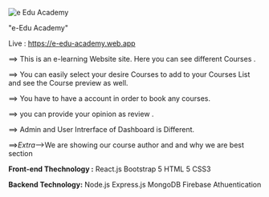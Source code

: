 ![e Edu Academy](https://user-images.githubusercontent.com/75713983/116686411-9356ce80-a9d5-11eb-996a-9a6a26c64c0b.png)


"e-Edu Academy"
 
 Live : https://e-edu-academy.web.app
 
==> This is an e-learning Website site. Here you can see different Courses .

==> You can easily select your desire Courses to add to your Courses List and see the Course preview as well.

==> You have to have a account in order to book any courses.

==> you can provide your opinion as review .

==> Admin and User Intrerface of Dashboard is Different.

==>*Extra*-->We are showing our course author and and why we are best section


**Front-end Thechnology :**
React.js
Bootstrap 5
HTML 5
CSS3

**Backend Technology:**
Node.js
Express.js
MongoDB
Firebase Athuentication
